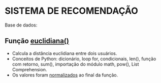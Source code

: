# SISTEMA DE RECOMENDAÇÃO

Base de dados:

## Função [euclidiana()](https://gist.github.com/Cezar-Tosta/958600bdfe328b17425c1a6caee9e160)
- Calcula a distância euclidiana entre dois usuários.
- Conceitos de Python: dicionário, loop for, condicionais, len(), função com retorno, sum(), importação do módulo math, pow(), List Comprehension.
- Os valores foram [normalizados](https://rpubs.com/victorpasson/normalizacao) ao final da função.
